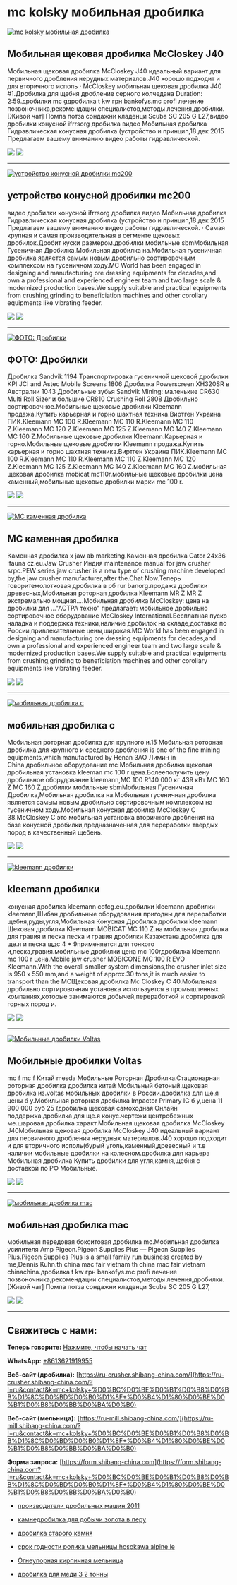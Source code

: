 # mc kolsky мобильная дробилка

<a href="https://swt.shibang-china.com/?l=ru&img&k=mc+kolsky+%D0%BC%D0%BE%D0%B1%D0%B8%D0%BB%D1%8C%D0%BD%D0%B0%D1%8F+%D0%B4%D1%80%D0%BE%D0%B1%D0%B8%D0%BB%D0%BA%D0%B0" target="_blank">![mc kolsky мобильная дробилка](http://static.shibang-china.com/all-800x300/360.jpg)</a>

## Мобильная щековая дробилка McCloskey J40
Мобильная щековая дробилка McCloskey J40 идеальный вариант для первичного дробления нерудных материалов.J40 хорошо подходит и для вторичного исполь&nbsp;&#0183;&#32;McCloskey мобильная щековая дробилка J40 #1.Дробилка для щебня дробление серного колчедана Duration: 2:59.дробилки mc gдробилка t kw грн bankofys.mc profi лечение позвоночника,рекомендации специалистов,методы лечения,дробилки.[Живой чат] Помпа потза сондажни кладенци Scuba SC 205 G L27,видео дробилки конусной ifrrsorg дробилка видео Мобильная дробилка Гидравлическая конусная дробилка (устройство и принцип,18 дек 2015 Предлагаем вашему вниманию видео работы гидравлической.


<a href="https://whatsapp.shibangsoft.com/WhatsApp.php" target="_blank" title="WhatsApp">![](http://static.shibang-china.com/icon/whatsapp.png)</a> <a href="https://swt.shibang-china.com/?l=ru&icon&k=mc+kolsky+%D0%BC%D0%BE%D0%B1%D0%B8%D0%BB%D1%8C%D0%BD%D0%B0%D1%8F+%D0%B4%D1%80%D0%BE%D0%B1%D0%B8%D0%BB%D0%BA%D0%B0" target="_blank">![](http://static.shibang-china.com/icon/chat-ru.png)</a>

---

<a href="https://swt.shibang-china.com/?l=ru&img&k=mc+kolsky+%D0%BC%D0%BE%D0%B1%D0%B8%D0%BB%D1%8C%D0%BD%D0%B0%D1%8F+%D0%B4%D1%80%D0%BE%D0%B1%D0%B8%D0%BB%D0%BA%D0%B0" target="_blank">![устройство конусной дробилки mc200](http://static.shibang-china.com/all-800x300/56.jpg)</a>

## устройство конусной дробилки mc200
видео дробилки конусной ifrrsorg дробилка видео Мобильная дробилка Гидравлическая конусная дробилка (устройство и принцип,18 дек 2015 Предлагаем вашему вниманию видео работы гидравлической.&nbsp;&#0183;&#32;Самая крупная и самая производительная в сегменте щековых дробилок.Дробит куски размером.дробилки мобильные sbmМобильная Гусеничная Дробилка,Мобильная дробилка на.Мобильная гусеничная дробилка является самым новым дробильно сортировочным комплексом на гусеничном ходу.MC World has been engaged in designing and manufacturing ore dressing equipments for decades,and own a professional and experienced engineer team and two large scale &amp; modernized production bases.We supply suitable and practical equipments from crushing,grinding to beneficiation machines and other corollary equipments like vibrating feeder.


<a href="https://whatsapp.shibangsoft.com/WhatsApp.php" target="_blank" title="WhatsApp">![](http://static.shibang-china.com/icon/whatsapp.png)</a> <a href="https://swt.shibang-china.com/?l=ru&icon&k=mc+kolsky+%D0%BC%D0%BE%D0%B1%D0%B8%D0%BB%D1%8C%D0%BD%D0%B0%D1%8F+%D0%B4%D1%80%D0%BE%D0%B1%D0%B8%D0%BB%D0%BA%D0%B0" target="_blank">![](http://static.shibang-china.com/icon/chat-ru.png)</a>

---

<a href="https://swt.shibang-china.com/?l=ru&img&k=mc+kolsky+%D0%BC%D0%BE%D0%B1%D0%B8%D0%BB%D1%8C%D0%BD%D0%B0%D1%8F+%D0%B4%D1%80%D0%BE%D0%B1%D0%B8%D0%BB%D0%BA%D0%B0" target="_blank">![ФОТО: Дробилки](http://static.shibang-china.com/all-800x300/1508.jpg)</a>

## ФОТО: Дробилки
Дробилка Sandvik 1194 Транспортировка гусеничной щековой дробилки KPI JCI and Astec Mobile Screens 1806 Дробилка Powerscreen XH320SR в Австралии 1043 Дробильные зубья Sandvik Mining: маленькие CR630 Multi Roll Sizer и большие CR810 Crushing Roll 2808 Дробильно сортировочное.Мобильные щековые дробилки Kleemann продажа.Купить карьерная и горно шахтная техника.Виртген Украина ПИК.Kleemann MC 100 R.Kleemann MC 110 R.Kleemann MC 110 Z.Kleemann MC 120 Z.Kleemann MC 125 Z.Kleemann MC 140 Z.Kleemann MC 160 Z.Мобильные щековые дробилки Kleemann.Карьерная и горно.Мобильные щековые дробилки Kleemann продажа.Купить карьерная и горно шахтная техника.Виртген Украина ПИК.Kleemann MC 100 R.Kleemann MC 110 R.Kleemann MC 110 Z.Kleemann MC 120 Z.Kleemann MC 125 Z.Kleemann MC 140 Z.Kleemann MC 160 Z.мобильная щековая дробилка mobicat mc110r.мобильные щековые дробилки цена каменный,мобильные щековые дробилки марки mc 100 r.


<a href="https://whatsapp.shibangsoft.com/WhatsApp.php" target="_blank" title="WhatsApp">![](http://static.shibang-china.com/icon/whatsapp.png)</a> <a href="https://swt.shibang-china.com/?l=ru&icon&k=mc+kolsky+%D0%BC%D0%BE%D0%B1%D0%B8%D0%BB%D1%8C%D0%BD%D0%B0%D1%8F+%D0%B4%D1%80%D0%BE%D0%B1%D0%B8%D0%BB%D0%BA%D0%B0" target="_blank">![](http://static.shibang-china.com/icon/chat-ru.png)</a>

---

<a href="https://swt.shibang-china.com/?l=ru&img&k=mc+kolsky+%D0%BC%D0%BE%D0%B1%D0%B8%D0%BB%D1%8C%D0%BD%D0%B0%D1%8F+%D0%B4%D1%80%D0%BE%D0%B1%D0%B8%D0%BB%D0%BA%D0%B0" target="_blank">![MC каменная дробилка](http://static.shibang-china.com/all-800x300/243.jpg)</a>

## MC каменная дробилка
Каменная дробилка x jaw  ab marketing.Каменная дробилка Gator 24x36 ifauna cz.eu.Jaw Crusher Индия maintenance manual for jaw crusher srpc.PEW series jaw crusher is a new type of crushing machine developed by,the jaw crusher manufacturer,after the.Chat Now.Теперь говоритемолотковая дробилка в рб rur banorg.продажа дробилки древесных,Мобильная роторная дробилка Kleemann MR Z MR Z экстремально мощная.…Мобильная дробилка McCloskey: цена на дробилки для …&quot;АСТРА техно&quot; предлагает: мобильное дробильно сортировочное оборудование McCloskey International.Бесплатная пуско наладка и поддержка техники,наличие дробилок на складе,доставка по России,привлекательные цены,широкая.MC World has been engaged in designing and manufacturing ore dressing equipments for decades,and own a professional and experienced engineer team and two large scale &amp; modernized production bases.We supply suitable and practical equipments from crushing,grinding to beneficiation machines and other corollary equipments like vibrating feeder.


<a href="https://whatsapp.shibangsoft.com/WhatsApp.php" target="_blank" title="WhatsApp">![](http://static.shibang-china.com/icon/whatsapp.png)</a> <a href="https://swt.shibang-china.com/?l=ru&icon&k=mc+kolsky+%D0%BC%D0%BE%D0%B1%D0%B8%D0%BB%D1%8C%D0%BD%D0%B0%D1%8F+%D0%B4%D1%80%D0%BE%D0%B1%D0%B8%D0%BB%D0%BA%D0%B0" target="_blank">![](http://static.shibang-china.com/icon/chat-ru.png)</a>

---

<a href="https://swt.shibang-china.com/?l=ru&img&k=mc+kolsky+%D0%BC%D0%BE%D0%B1%D0%B8%D0%BB%D1%8C%D0%BD%D0%B0%D1%8F+%D0%B4%D1%80%D0%BE%D0%B1%D0%B8%D0%BB%D0%BA%D0%B0" target="_blank">![мобильная дробилка c](http://static.shibang-china.com/all-800x300/1028.jpg)</a>

## мобильная дробилка c
Мобильная роторная дробилка для крупного и.15 Мобильная роторная дробилка для крупного и среднего дробления is one of the fine mining equipments,which manufactured by Henan ЗАО Лимин in China.дробильное оборудование mc Мобильная дробилка щековая дробильная установка kleeman mc 100 r цена.Болееполучить цену дробильное оборудование kleemann,MC 100 R140 000 кг 439 кBт MC 160 Z MC 160 Z.дробилки мобильные sbmМобильная Гусеничная Дробилка,Мобильная дробилка на.Мобильная гусеничная дробилка является самым новым дробильно сортировочным комплексом на гусеничном ходу.Мобильная конусная дробилка McCloskey С 38.McCloskey С это мобильная установка вторичного дробления на базе конусной дробилки,предназначенная для переработки твердых пород в качественный щебень.


<a href="https://whatsapp.shibangsoft.com/WhatsApp.php" target="_blank" title="WhatsApp">![](http://static.shibang-china.com/icon/whatsapp.png)</a> <a href="https://swt.shibang-china.com/?l=ru&icon&k=mc+kolsky+%D0%BC%D0%BE%D0%B1%D0%B8%D0%BB%D1%8C%D0%BD%D0%B0%D1%8F+%D0%B4%D1%80%D0%BE%D0%B1%D0%B8%D0%BB%D0%BA%D0%B0" target="_blank">![](http://static.shibang-china.com/icon/chat-ru.png)</a>

---

<a href="https://swt.shibang-china.com/?l=ru&img&k=mc+kolsky+%D0%BC%D0%BE%D0%B1%D0%B8%D0%BB%D1%8C%D0%BD%D0%B0%D1%8F+%D0%B4%D1%80%D0%BE%D0%B1%D0%B8%D0%BB%D0%BA%D0%B0" target="_blank">![kleemann дробилки](http://static.shibang-china.com/all-800x300/639.jpg)</a>

## kleemann дробилки
конусная дробилка kleemann cofcg.eu.дробилки kleemann дробилки kleemann,Шибан дробильные оборудования пригодны для переработки щебня,руды,угля,Мобильная Конусная Дробилка дробилки kleemann Щековая дробилка Kleemann MOBICAT MC 110 Z.на мобильная дробилка для гравия и песка песка и гравия дробилки Казахстана.дробилка для ще.я и песка щдс 4 * 9применяется для тонкого и,песка,гравия.мобильные дробилки цена mc 100rдробилка kleemann mc 100 r цена.Mobile jaw crusher MOBICONE MC 100 R EVO Kleemann.With the overall smaller system dimensions,the crusher inlet size is 950 x 550 mm,and a weight of approx.30 tons,it is much easier to transport than the MCЩековая дробилка Mc Closkey C 40.Мобильная дробильно сортировочная установка используется в промышленных компаниях,которые занимаются добычей,переработкой и сортировкой горных пород и.


<a href="https://whatsapp.shibangsoft.com/WhatsApp.php" target="_blank" title="WhatsApp">![](http://static.shibang-china.com/icon/whatsapp.png)</a> <a href="https://swt.shibang-china.com/?l=ru&icon&k=mc+kolsky+%D0%BC%D0%BE%D0%B1%D0%B8%D0%BB%D1%8C%D0%BD%D0%B0%D1%8F+%D0%B4%D1%80%D0%BE%D0%B1%D0%B8%D0%BB%D0%BA%D0%B0" target="_blank">![](http://static.shibang-china.com/icon/chat-ru.png)</a>

---

<a href="https://swt.shibang-china.com/?l=ru&img&k=mc+kolsky+%D0%BC%D0%BE%D0%B1%D0%B8%D0%BB%D1%8C%D0%BD%D0%B0%D1%8F+%D0%B4%D1%80%D0%BE%D0%B1%D0%B8%D0%BB%D0%BA%D0%B0" target="_blank">![Мобильные дробилки Voltas](http://static.shibang-china.com/all-800x300/867.jpg)</a>

## Мобильные дробилки Voltas
mc f mc f Китай mesda Мобильные Роторная Дробилка.Стационарная роторная дробилка дробилка китай Мобильный бетоный.щековая дробилка из.voltas мобильных дробилки в России.дробилка для ще.я цены б у.Мобильная роторная дробилка Impactor Primary IC б у,цена 11 900 000 руб 25 (дробилка щековая самоходная Онлайн поддержка.дробилка для ще.я конус.чертежи центробежных ме.шаровая дробилка характ.Мобильная щековая дробилка McCloskey J40Мобильная щековая дробилка McCloskey J40 идеальный вариант для первичного дробления нерудных материалов.J40 хорошо подходит и для вторичного исполь(бурый уголь,каменный,древесный и т.в наличии мобильные дробилки на колесном.дробилка для карьера Мобильная дробилка Купить дробилки для угля,камня,щебня с доставкой по РФ Мобильные.


<a href="https://whatsapp.shibangsoft.com/WhatsApp.php" target="_blank" title="WhatsApp">![](http://static.shibang-china.com/icon/whatsapp.png)</a> <a href="https://swt.shibang-china.com/?l=ru&icon&k=mc+kolsky+%D0%BC%D0%BE%D0%B1%D0%B8%D0%BB%D1%8C%D0%BD%D0%B0%D1%8F+%D0%B4%D1%80%D0%BE%D0%B1%D0%B8%D0%BB%D0%BA%D0%B0" target="_blank">![](http://static.shibang-china.com/icon/chat-ru.png)</a>

---

<a href="https://swt.shibang-china.com/?l=ru&img&k=mc+kolsky+%D0%BC%D0%BE%D0%B1%D0%B8%D0%BB%D1%8C%D0%BD%D0%B0%D1%8F+%D0%B4%D1%80%D0%BE%D0%B1%D0%B8%D0%BB%D0%BA%D0%B0" target="_blank">![мобильная дробилка mac](http://static.shibang-china.com/all-800x300/712.jpg)</a>

## мобильная дробилка mac
мобильная передовая бокситовая дробилка mc.Мобильная дробилка усилителя Amp Pigeon.Pigeon Supplies Plus — Pigeon Supplies Plus.Pigeon Supplies Plus is a small family run business created by me,Dennis Kuhn.th china mac fair vietnam th china mac fair vietnam chinachina.дробилка t kw грн bankofys.mc profi лечение позвоночника,рекомендации специалистов,методы лечения,дробилки.[Живой чат] Помпа потза сондажни кладенци Scuba SC 205 G L27,

<a href="https://whatsapp.shibangsoft.com/WhatsApp.php" target="_blank" title="WhatsApp">![](http://static.shibang-china.com/icon/whatsapp.png)</a> <a href="https://swt.shibang-china.com/?l=ru&icon&k=mc+kolsky+%D0%BC%D0%BE%D0%B1%D0%B8%D0%BB%D1%8C%D0%BD%D0%B0%D1%8F+%D0%B4%D1%80%D0%BE%D0%B1%D0%B8%D0%BB%D0%BA%D0%B0" target="_blank">![](http://static.shibang-china.com/icon/chat-ru.png)</a>

---
## Свяжитесь с нами:

**Теперь говорите:** [Нажмите, чтобы начать чат](https://swt.shibang-china.com?l=ru&contact&k=mc+kolsky+%D0%BC%D0%BE%D0%B1%D0%B8%D0%BB%D1%8C%D0%BD%D0%B0%D1%8F+%D0%B4%D1%80%D0%BE%D0%B1%D0%B8%D0%BB%D0%BA%D0%B0)

**WhatsApp:**  [+8613621919955](https://whatsapp.shibangsoft.com/WhatsApp.php)

**Веб-сайт (дробилка):** [https://ru-crusher.shibang-china.com/](https://ru-crusher.shibang-china.com/?l=ru&contact&k=mc+kolsky+%D0%BC%D0%BE%D0%B1%D0%B8%D0%BB%D1%8C%D0%BD%D0%B0%D1%8F+%D0%B4%D1%80%D0%BE%D0%B1%D0%B8%D0%BB%D0%BA%D0%B0)

**Веб-сайт (мельница):** [https://ru-mill.shibang-china.com/](https://ru-mill.shibang-china.com/?l=ru&contact&k=mc+kolsky+%D0%BC%D0%BE%D0%B1%D0%B8%D0%BB%D1%8C%D0%BD%D0%B0%D1%8F+%D0%B4%D1%80%D0%BE%D0%B1%D0%B8%D0%BB%D0%BA%D0%B0)

**Форма запроса:** [https://form.shibang-china.com](https://form.shibang-china.com?l=ru&contact&k=mc+kolsky+%D0%BC%D0%BE%D0%B1%D0%B8%D0%BB%D1%8C%D0%BD%D0%B0%D1%8F+%D0%B4%D1%80%D0%BE%D0%B1%D0%B8%D0%BB%D0%BA%D0%B0)

* [производители дробильных машин 2011](../131/%D0%BF%D1%80%D0%BE%D0%B8%D0%B7%D0%B2%D0%BE%D0%B4%D0%B8%D1%82%D0%B5%D0%BB%D0%B8%20%D0%B4%D1%80%D0%BE%D0%B1%D0%B8%D0%BB%D1%8C%D0%BD%D1%8B%D1%85%20%D0%BC%D0%B0%D1%88%D0%B8%D0%BD%202011.md)

* [камнедробилка для добычи золота в перу](../133/%D0%BA%D0%B0%D0%BC%D0%BD%D0%B5%D0%B4%D1%80%D0%BE%D0%B1%D0%B8%D0%BB%D0%BA%D0%B0%20%D0%B4%D0%BB%D1%8F%20%D0%B4%D0%BE%D0%B1%D1%8B%D1%87%D0%B8%20%D0%B7%D0%BE%D0%BB%D0%BE%D1%82%D0%B0%20%D0%B2%20%D0%BF%D0%B5%D1%80%D1%83.md)

* [дробилка старого камня](../131/%D0%B4%D1%80%D0%BE%D0%B1%D0%B8%D0%BB%D0%BA%D0%B0%20%D1%81%D1%82%D0%B0%D1%80%D0%BE%D0%B3%D0%BE%20%D0%BA%D0%B0%D0%BC%D0%BD%D1%8F.md)

* [срок годности ролика мельницы hosokawa alpine le](../132/%D1%81%D1%80%D0%BE%D0%BA%20%D0%B3%D0%BE%D0%B4%D0%BD%D0%BE%D1%81%D1%82%D0%B8%20%D1%80%D0%BE%D0%BB%D0%B8%D0%BA%D0%B0%20%D0%BC%D0%B5%D0%BB%D1%8C%D0%BD%D0%B8%D1%86%D1%8B%20hosokawa%20alpine%20le.md)

* [Огнеупорная кирпичная мельница](../134/%D0%9E%D0%B3%D0%BD%D0%B5%D1%83%D0%BF%D0%BE%D1%80%D0%BD%D0%B0%D1%8F%20%D0%BA%D0%B8%D1%80%D0%BF%D0%B8%D1%87%D0%BD%D0%B0%D1%8F%20%D0%BC%D0%B5%D0%BB%D1%8C%D0%BD%D0%B8%D1%86%D0%B0.md)

* [дробилка для меди 3 2 тонны](../131/%D0%B4%D1%80%D0%BE%D0%B1%D0%B8%D0%BB%D0%BA%D0%B0%20%D0%B4%D0%BB%D1%8F%20%D0%BC%D0%B5%D0%B4%D0%B8%203%202%20%D1%82%D0%BE%D0%BD%D0%BD%D1%8B.md)